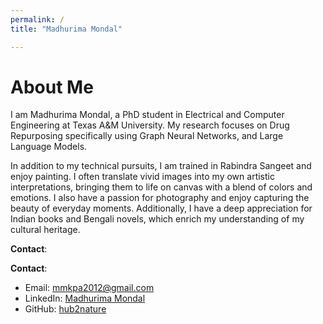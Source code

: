 ```yaml
---
permalink: /
title: "Madhurima Mondal"

---
```

# About Me

I am Madhurima Mondal, a PhD student in Electrical and Computer Engineering at Texas A&M University. My research focuses on Drug Repurposing specifically using Graph Neural Networks, and Large Language Models. 

In addition to my technical pursuits, I am trained in Rabindra Sangeet and enjoy painting. I often translate vivid images into my own artistic interpretations, bringing them to life on canvas with a blend of colors and emotions. I also have a passion for photography and enjoy capturing the beauty of everyday moments. Additionally, I have a deep appreciation for Indian books and Bengali novels, which enrich my understanding of my cultural heritage.

**Contact**:

**Contact**:
- Email: [mmkpa2012@gmail.com](mailto:mmkpa2012@gmail.com)
- LinkedIn: [Madhurima Mondal](https://www.linkedin.com/in/madhurima-mondal-65a59882/)
- GitHub: [hub2nature](https://hub2nature.github.io/)
